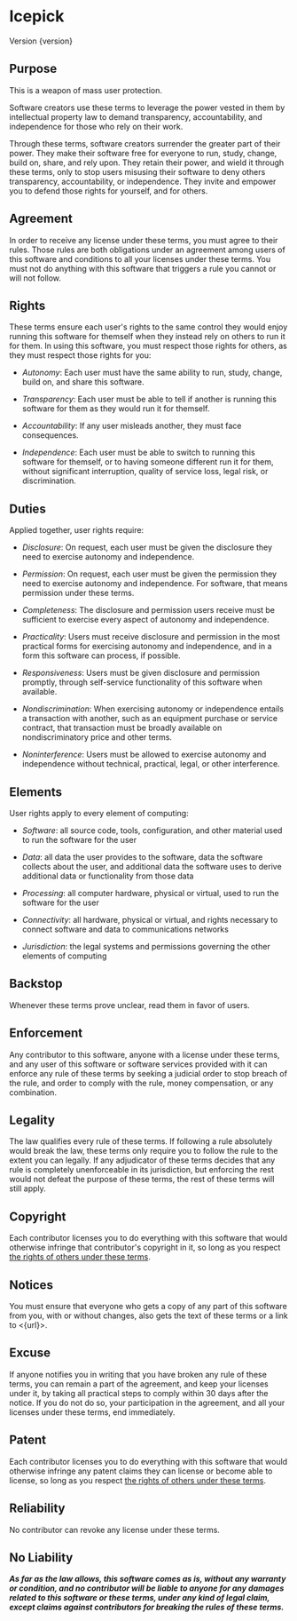 # Icepick

Version {version}

## Purpose

This is a weapon of mass user protection.

Software creators use these terms to leverage the power vested in them by intellectual property law to demand transparency, accountability, and independence for those who rely on their work.

Through these terms, software creators surrender the greater part of their power.  They make their software free for everyone to run, study, change, build on, share, and rely upon.  They retain their power, and wield it through these terms, only to stop users misusing their software to deny others transparency, accountability, or independence.  They invite and empower you to defend those rights for yourself, and for others.

## Agreement

In order to receive any license under these terms, you must agree to their rules.  Those rules are both obligations under an agreement among users of this software and conditions to all your licenses under these terms.  You must not do anything with this software that triggers a rule you cannot or will not follow.

## Rights

These terms ensure each user's rights to the same control they would enjoy running this software for themself when they instead rely on others to run it for them.  In using this software, you must respect those rights for others, as they must respect those rights for you:

- _Autonomy_:  Each user must have the same ability to run, study, change, build on, and share this software.

- _Transparency_:  Each user must be able to tell if another is running this software for them as they would run it for themself.

- _Accountability_:  If any user misleads another, they must face consequences.

- _Independence_:  Each user must be able to switch to running this software for themself, or to having someone different run it for them, without significant interruption, quality of service loss, legal risk, or discrimination.

## Duties

Applied together, user rights require:

-  _Disclosure_:  On request, each user must be given the disclosure they need to exercise autonomy and independence.

-  _Permission_:  On request, each user must be given the permission they need to exercise autonomy and independence.  For software, that means permission under these terms.

-  _Completeness_:  The disclosure and permission users receive must be sufficient to exercise every aspect of autonomy and independence.

-  _Practicality_:  Users must receive disclosure and permission in the most practical forms for exercising autonomy and independence, and in a form this software can process, if possible.

-  _Responsiveness_:  Users must be given disclosure and permission promptly, through self-service functionality of this software when available.

-  _Nondiscrimination_:  When exercising autonomy or independence entails a transaction with another, such as an equipment purchase or service contract, that transaction must be broadly available on nondiscriminatory price and other terms. 

-  _Noninterference_:  Users must be allowed to exercise autonomy and independence without technical, practical, legal, or other interference.

## Elements

User rights apply to every element of computing:

- _Software_:  all source code, tools, configuration, and other material used to run the software for the user

- _Data_:  all data the user provides to the software, data the software collects about the user, and additional data the software uses to derive additional data or functionality from those data

- _Processing_:  all computer hardware, physical or virtual, used to run the software for the user

- _Connectivity_:  all hardware, physical or virtual, and rights necessary to connect software and data to communications networks

- _Jurisdiction_:  the legal systems and permissions governing the other elements of computing

## Backstop

Whenever these terms prove unclear, read them in favor of users.

## Enforcement

Any contributor to this software, anyone with a license under these terms, and any user of this software or software services provided with it can enforce any rule of these terms by seeking a judicial order to stop breach of the rule, and order to comply with the rule, money compensation, or any combination.

## Legality

The law qualifies every rule of these terms.  If following a rule absolutely would break the law, these terms only require you to follow the rule to the extent you can legally.  If any adjudicator of these terms decides that any rule is completely unenforceable in its jurisdiction, but enforcing the rest would not defeat the purpose of these terms, the rest of these terms will still apply.

## Copyright

Each contributor licenses you to do everything with this software that would otherwise infringe that contributor's copyright in it, so long as you respect [the rights of others under these terms](#rights).

## Notices

You must ensure that everyone who gets a copy of any part of this software from you, with or without changes, also gets the text of these terms or a link to <{url}>.

## Excuse

If anyone notifies you in writing that you have broken any rule of these terms, you can remain a part of the agreement, and keep your licenses under it, by taking all practical steps to comply within 30 days after the notice.  If you do not do so, your participation in the agreement, and all your licenses under these terms, end immediately.

## Patent

Each contributor licenses you to do everything with this software that would otherwise infringe any patent claims they can license or become able to license, so long as you respect [the rights of others under these terms](#rights).

## Reliability

No contributor can revoke any license under these terms.

## No Liability

***As far as the law allows, this software comes as is, without any warranty or condition, and no contributor will be liable to anyone for any damages related to this software or these terms, under any kind of legal claim, except claims against contributors for breaking the rules of these terms.***
